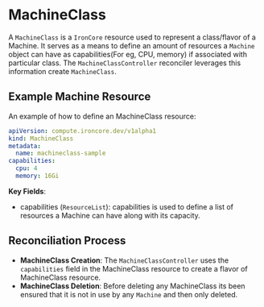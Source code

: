 # MachineClass

A `MachineClass` is a `IronCore` resource used to represent a class/flavor of a Machine. It serves as a means to define an amount of resources a `Machine` object can have as capabilities(For eg, CPU, memory) if associated with particular class. The `MachineClassController` reconciler leverages this information create `MachineClass`.

## Example Machine Resource

An example of how to define an MachineClass resource:

```yaml
apiVersion: compute.ironcore.dev/v1alpha1
kind: MachineClass
metadata:
  name: machineclass-sample
capabilities:
  cpu: 4
  memory: 16Gi
```

**Key Fields**:

- capabilities (`ResourceList`): capabilities is used to define a list of resources a Machine can have along with its capacity.


## Reconciliation Process

- **MachineClass Creation**: The `MachineClassController` uses the `capabilities` field in the MachineClass resource to create a flavor of MachineClass resource.
- **MachineClass Deletion**: Before deleting any MachineClass its been ensured that it is not in use by any `Machine` and then only deleted.

